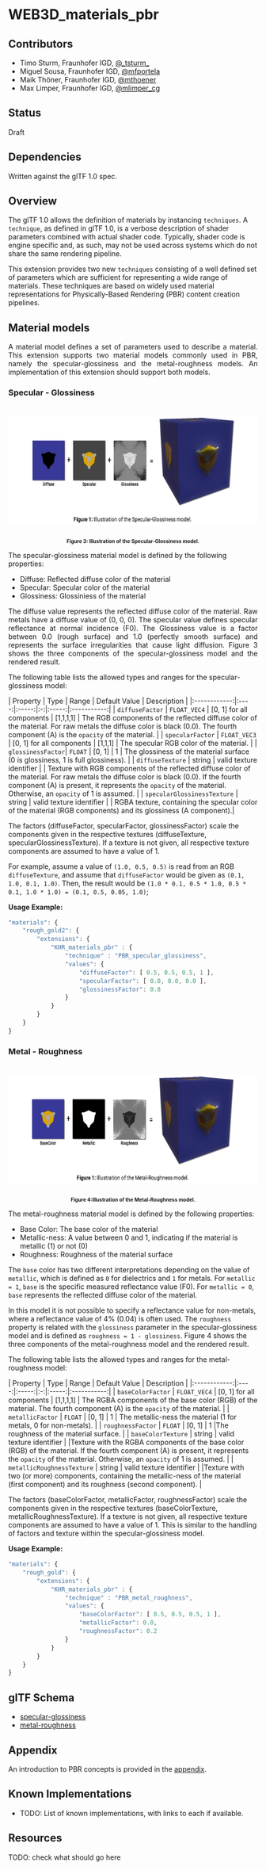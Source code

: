 # WEB3D_materials_pbr

## Contributors

* Timo Sturm, Fraunhofer IGD, [@\_tsturm\_](https://twitter.com/\_tsturm\_)
* Miguel Sousa, Fraunhofer IGD, [@mfportela](https://twitter.com/mfportela)
* Maik Th&ouml;ner, Fraunhofer IGD, [@mthoener](https://twitter.com/mthoener)
* Max Limper, Fraunhofer IGD, [@mlimper_cg](https://twitter.com/mlimper_cg)

## Status

Draft

## Dependencies

Written against the glTF 1.0 spec.

## Overview

The glTF 1.0 allows the definition of materials by instancing `techniques`. A `technique`, as defined in glTF 1.0, is a verbose description of shader parameters combined with actual shader code. Typically, shader code is engine specific and, as such, may not be used across systems which do not share the same rendering pipeline.

This extension provides two new `techniques` consisting of a well defined set of parameters which are sufficient for representing a wide range of materials. These techniques are based on widely used material representations for Physically-Based Rendering (PBR) content creation pipelines.



## Material models

<p style="text-align:justify;">A material model defines a set of parameters used to describe a material. This extension supports two material models commonly used in PBR, namely the specular-glossiness and the metal-roughness models. An implementation of this extension should support both models.</p>

### Specular - Glossiness

<p>
<img src="figures/specular_glossiness_2.png" align="middle" height="220" style="display: block; margin: 0 auto; padding: 20px 0 10px 0;">
<br>
<b style="display: block; margin: 0 auto; text-align: center; font-size: 10px;"><strong>Figure 3:</strong> Illustration of the Specular-Glossiness model.</b>
</p>

The specular-glossiness material model is defined by the following properties:
* Diffuse:    Reflected diffuse color of the material
* Specular:   Specular color of the material
* Glossiness: Glossiniess of the material

<p style="text-align:justify;">The diffuse value represents the reflected diffuse color of the material. Raw metals have a diffuse value of (0, 0, 0). The specular value defines specular reflectance at normal incidence (F0). The Glossiness value is a factor between 0.0 (rough surface) and 1.0 (perfectly smooth surface) and represents the surface irregularities that cause light diffusion. Figure 3 shows the three components of the specular-glossiness model and the rendered result.</p>

The following table lists the allowed types and ranges for the specular-glossiness model:

| Property | Type | Range | Default Value | Description |
|:------------:|:----:|:-----:|:-:|:-----:|:-----------:|
| `diffuseFactor`   | `FLOAT_VEC4` | [0, 1] for all components | [1,1,1,1] | The RGB components of the reflected diffuse color of the material. For raw metals the diffuse color is black (0.0). The fourth component (A) is the `opacity` of the material. |
| `specularFactor`  | `FLOAT_VEC3` | [0, 1] for all components | [1,1,1]   | The specular RGB color of the material. |
| `glossinessFactor`| `FLOAT`      | [0, 1]                    | 1         | The glossiness of the material surface (0 is glossiness, 1 is full glossiness). |
| `diffuseTexture`  | string       | valid texture identifier  |           | Texture with RGB components of the reflected diffuse color of the material. For raw metals the diffuse color is black (0.0). If the fourth component (A) is present, it represents the `opacity` of the material. Otherwise, an `opacity` of 1 is assumed. |
| `specularGlossinessTexture` | string       | valid texture identifier  | | RGBA texture, containing the specular color of the material (RGB components) and its glossiness (A component).|

The factors (diffuseFactor, specularFactor, glossinessFactor) scale the components given in the respective textures (diffuseTexture, specularGlossinessTexture).
If a texture is not given, all respective texture components are assumed to have a value of 1.

For example, assume a value of `(1.0, 0.5, 0.5)` is read from an RGB `diffuseTexture`, and assume that `diffuseFactor` would be given as `(0.1, 1.0, 0.1, 1.0)`.
Then, the result would be `(1.0 * 0.1, 0.5 * 1.0, 0.5 * 0.1, 1.0 * 1.0) = (0.1, 0.5, 0.05, 1.0)`;


<strong>Usage Example:</strong>

```javascript
"materials": {    
    "rough_gold2": {
        "extensions": {
            "KHR_materials_pbr" : {
                "technique" : "PBR_specular_glossiness",
                "values": {
                    "diffuseFactor": [ 0.5, 0.5, 0.5, 1 ],
                    "specularFactor": [ 0.0, 0.0, 0.0 ],
                    "glossinessFactor": 0.8
                }
            }
        }
    }
}
```

### Metal - Roughness

<p>
<img src="figures/metal_roughness_2.png" align="middle" height="220" style="display: block; margin: 0 auto; padding: 20px 0 10px 0;">
<br>
<b style="display: block; margin: 0 auto; text-align: center; font-size: 10px;"><strong>Figure 4:</strong>Illustration of the Metal-Roughness model.</b>
</p>

The metal-roughness material model is defined by the following properties:
* Base Color: The base color of the material
* Metallic-ness: A value between 0 and 1, indicating if the material is metallic (1) or not (0)
* Roughness: Roughness of the material surface


The `base` color has two different interpretations depending on the value of `metallic`, which is defined as `0` for dielectrics and `1` for metals.
For `metallic = 1`, `base` is the specific measured reflectance value (F0).
For `metallic = 0`, `base` represents the reflected diffuse color of the material.

In this model it is not possible to specify a reflectance value for non-metals, where a reflectance value of 4% (0.04) is often used.
The `roughness` property is related with the `glossiness` parameter in the specular-glossiness model and is defined as `roughness = 1 - glossiness`. Figure 4 shows the three components of the metal-roughness model and the rendered result.

The following table lists the allowed types and ranges for the metal-roughness model:

| Property | Type | Range | Default Value | Description |
|:------------:|:----:|:-----:|:-:|:-----:|:-----------:|
| `baseColorFactor`           | `FLOAT_VEC4` | [0, 1] for all components | [1,1,1,1] | The RGBA components of the base color (RGB) of the material. The fourth component (A) is the `opacity` of the material. |
| `metallicFactor`            | `FLOAT`      | [0, 1]                    | 1         | The metallic-ness the material (1 for metals, 0 for non-metals). |
| `roughnessFactor`           | `FLOAT`      | [0, 1]                    | 1         |The roughness of the material surface. |
| `baseColorTexture`          | string       | valid texture identifier  |           |Texture with the RGBA components of the base color (RGB) of the material. If the fourth component (A) is present, it represents the `opacity` of the material. Otherwise, an `opacity` of 1 is assumed. |
| `metallicRoughnessTexture`  | string       | valid texture identifier  |           |Texture with two (or more) components, containing the metallic-ness of the material (first component) and its roughness (second component). |

The factors (baseColorFactor, metallicFactor, roughnessFactor) scale the components given in the respective textures (baseColorTexture, metallicRoughnessTexture).
If a texture is not given, all respective texture components are assumed to have a value of 1. This is similar to the handling of factors and texture within the specular-glossiness model.


<strong>Usage Example:</strong>

```javascript
"materials": {
    "rough_gold": {
        "extensions": {
            "KHR_materials_pbr" : {
                "technique" : "PBR_metal_roughness",
                "values": {
                    "baseColorFactor": [ 0.5, 0.5, 0.5, 1 ],
                    "metallicFactor": 0.0,
                    "roughnessFactor": 0.2
                }
            }
        }
    }
}
```


## glTF Schema


* [specular-glossiness](materials_pbr_specular_glossiness.schema.json)
* [metal-roughness](schema/materials_pbr_metal_roughness.schema.json)


## Appendix

An introduction to PBR concepts is provided in the [appendix](Appendix.md).


## Known Implementations

* TODO: List of known implementations, with links to each if available.

## Resources

TODO: check what should go here
